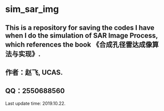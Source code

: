 # sim_sar_img
## This is a repository for saving the codes I have when I do the simulation of SAR Image Process, which references the book 《合成孔径雷达成像算法与实现》.
## 作者：赵飞, UCAS.
## QQ：2550688560

Last update time: 2019.10.22.

